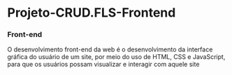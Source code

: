 # Projeto-CRUD.FLS-Frontend
<h3>Front-end</h3><p>O desenvolvimento front-end da web é o desenvolvimento da interface gráfica do usuário de um site, por meio do uso de HTML, CSS e JavaScript, para que os usuários possam visualizar e interagir com aquele site<p/>

